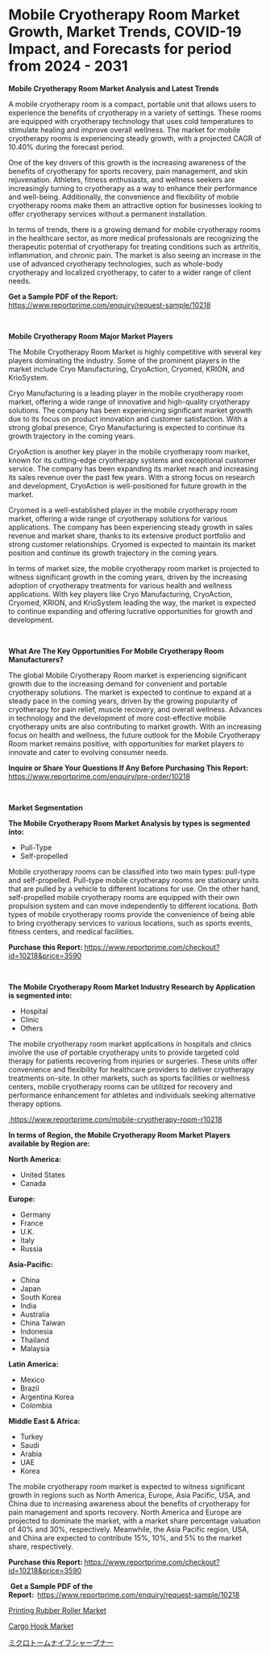 <p><h1>Mobile Cryotherapy Room Market Growth, Market Trends, COVID-19 Impact, and Forecasts for period from 2024 - 2031</h1></p><p><strong>Mobile Cryotherapy Room Market Analysis and Latest Trends</strong></p>
<p><p>A mobile cryotherapy room is a compact, portable unit that allows users to experience the benefits of cryotherapy in a variety of settings. These rooms are equipped with cryotherapy technology that uses cold temperatures to stimulate healing and improve overall wellness. The market for mobile cryotherapy rooms is experiencing steady growth, with a projected CAGR of 10.40% during the forecast period.</p><p>One of the key drivers of this growth is the increasing awareness of the benefits of cryotherapy for sports recovery, pain management, and skin rejuvenation. Athletes, fitness enthusiasts, and wellness seekers are increasingly turning to cryotherapy as a way to enhance their performance and well-being. Additionally, the convenience and flexibility of mobile cryotherapy rooms make them an attractive option for businesses looking to offer cryotherapy services without a permanent installation.</p><p>In terms of trends, there is a growing demand for mobile cryotherapy rooms in the healthcare sector, as more medical professionals are recognizing the therapeutic potential of cryotherapy for treating conditions such as arthritis, inflammation, and chronic pain. The market is also seeing an increase in the use of advanced cryotherapy technologies, such as whole-body cryotherapy and localized cryotherapy, to cater to a wider range of client needs.</p></p>
<p><strong>Get a Sample PDF of the Report:&nbsp;</strong> <a href="https://www.reportprime.com/enquiry/request-sample/10218">https://www.reportprime.com/enquiry/request-sample/10218</a></p>
<p>&nbsp;</p>
<p><strong>Mobile Cryotherapy Room Major Market Players</strong></p>
<p><p>The Mobile Cryotherapy Room Market is highly competitive with several key players dominating the industry. Some of the prominent players in the market include Cryo Manufacturing, CryoAction, Cryomed, KRION, and KrioSystem.</p><p>Cryo Manufacturing is a leading player in the mobile cryotherapy room market, offering a wide range of innovative and high-quality cryotherapy solutions. The company has been experiencing significant market growth due to its focus on product innovation and customer satisfaction. With a strong global presence, Cryo Manufacturing is expected to continue its growth trajectory in the coming years.</p><p>CryoAction is another key player in the mobile cryotherapy room market, known for its cutting-edge cryotherapy systems and exceptional customer service. The company has been expanding its market reach and increasing its sales revenue over the past few years. With a strong focus on research and development, CryoAction is well-positioned for future growth in the market.</p><p>Cryomed is a well-established player in the mobile cryotherapy room market, offering a wide range of cryotherapy solutions for various applications. The company has been experiencing steady growth in sales revenue and market share, thanks to its extensive product portfolio and strong customer relationships. Cryomed is expected to maintain its market position and continue its growth trajectory in the coming years.</p><p>In terms of market size, the mobile cryotherapy room market is projected to witness significant growth in the coming years, driven by the increasing adoption of cryotherapy treatments for various health and wellness applications. With key players like Cryo Manufacturing, CryoAction, Cryomed, KRION, and KrioSystem leading the way, the market is expected to continue expanding and offering lucrative opportunities for growth and development.</p></p>
<p>&nbsp;</p>
<p><strong>What Are The Key Opportunities For Mobile Cryotherapy Room Manufacturers?</strong></p>
<p><p>The global Mobile Cryotherapy Room market is experiencing significant growth due to the increasing demand for convenient and portable cryotherapy solutions. The market is expected to continue to expand at a steady pace in the coming years, driven by the growing popularity of cryotherapy for pain relief, muscle recovery, and overall wellness. Advances in technology and the development of more cost-effective mobile cryotherapy units are also contributing to market growth. With an increasing focus on health and wellness, the future outlook for the Mobile Cryotherapy Room market remains positive, with opportunities for market players to innovate and cater to evolving consumer needs.</p></p>
<p><strong>Inquire or Share Your Questions If Any Before Purchasing This Report:</strong> <a href="https://www.reportprime.com/enquiry/pre-order/10218">https://www.reportprime.com/enquiry/pre-order/10218</a></p>
<p>&nbsp;</p>
<p><strong>Market Segmentation</strong></p>
<p><strong>The Mobile Cryotherapy Room Market Analysis by types is segmented into:</strong></p>
<p><ul><li>Pull-Type</li><li>Self-propelled</li></ul></p>
<p><p>Mobile cryotherapy rooms can be classified into two main types: pull-type and self-propelled. Pull-type mobile cryotherapy rooms are stationary units that are pulled by a vehicle to different locations for use. On the other hand, self-propelled mobile cryotherapy rooms are equipped with their own propulsion system and can move independently to different locations. Both types of mobile cryotherapy rooms provide the convenience of being able to bring cryotherapy services to various locations, such as sports events, fitness centers, and medical facilities.</p></p>
<p><strong>Purchase this Report:&nbsp;</strong><a href="https://www.reportprime.com/checkout?id=10218&price=3590">https://www.reportprime.com/checkout?id=10218&price=3590</a></p>
<p>&nbsp;</p>
<p><strong>The Mobile Cryotherapy Room Market Industry Research by Application is segmented into:</strong></p>
<p><ul><li>Hospital</li><li>Clinic</li><li>Others</li></ul></p>
<p><p>The mobile cryotherapy room market applications in hospitals and clinics involve the use of portable cryotherapy units to provide targeted cold therapy for patients recovering from injuries or surgeries. These units offer convenience and flexibility for healthcare providers to deliver cryotherapy treatments on-site. In other markets, such as sports facilities or wellness centers, mobile cryotherapy rooms can be utilized for recovery and performance enhancement for athletes and individuals seeking alternative therapy options.</p></p>
<p><a href="https://www.reportprime.com/mobile-cryotherapy-room-r10218">&nbsp;https://www.reportprime.com/mobile-cryotherapy-room-r10218</a></p>
<p><strong>In terms of Region, the Mobile Cryotherapy Room Market Players available by Region are:</strong></p>
<p>
    <p> <strong> North America: </strong>
        <ul>
            <li>United States</li>
            <li>Canada</li>
        </ul>
        </p> 
    <p> <strong> Europe: </strong>
        <ul>
            <li>Germany</li>
            <li>France</li>
            <li>U.K.</li>
            <li>Italy</li>
            <li>Russia</li>
        </ul>
        </p> 
    <p> <strong> Asia-Pacific: </strong>
        <ul>
            <li>China</li>
            <li>Japan</li>
            <li>South Korea</li>
            <li>India</li>
            <li>Australia</li>
            <li>China Taiwan</li>
            <li>Indonesia</li>
            <li>Thailand</li>
            <li>Malaysia</li>
        </ul>
        </p> 
    <p> <strong> Latin America: </strong>
        <ul>
            <li>Mexico</li>
            <li>Brazil</li>
            <li>Argentina Korea</li>
            <li>Colombia</li>
        </ul>
        </p> 
    <p> <strong> Middle East & Africa: </strong>
        <ul>
            <li>Turkey</li>
            <li>Saudi</li>
            <li>Arabia</li>
            <li>UAE</li>
            <li>Korea</li>
        </ul>
    </p>
    </p>
<p><p>The mobile cryotherapy room market is expected to witness significant growth in regions such as North America, Europe, Asia Pacific, USA, and China due to increasing awareness about the benefits of cryotherapy for pain management and sports recovery. North America and Europe are projected to dominate the market, with a market share percentage valuation of 40% and 30%, respectively. Meanwhile, the Asia Pacific region, USA, and China are expected to contribute 15%, 10%, and 5% to the market share, respectively.</p></p>
<p><strong>Purchase this Report: </strong><a href="https://www.reportprime.com/checkout?id=10218&price=3590">https://www.reportprime.com/checkout?id=10218&price=3590</a></p>
<p>&nbsp;<strong>Get a Sample PDF of the Report:&nbsp;&nbsp;</strong><a href="https://www.reportprime.com/enquiry/request-sample/10218">https://www.reportprime.com/enquiry/request-sample/10218</a></p>
<p><strong></strong></p>
<p><p><a href="https://medium.com/@bryaneal908/global-printing-rubber-roller-market-is-projected-to-grow-at-a-cagr-of-8-7-17557d8c969b">Printing Rubber Roller Market</a></p><p><a href="https://medium.com/@paullawrence644/global-cargo-hook-market-size-share-analysis-by-product-type-by-application-by-region-4c27c3059832">Cargo Hook Market</a></p><p><a href="https://github.com/ihabdkwlxs948/Market-Research-Report-List-3/blob/main/345404795371.md">ミクロトームナイフシャープナー</a></p></p>